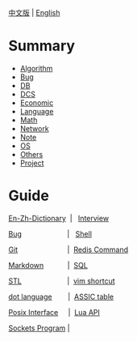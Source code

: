 [中文版](README_zh.md) | [English](README.md)

# Summary

- [Algorithm](ALGO/README.md)
- [Bug](BUG/README.md)
- [DB](DB/README.md)
- [DCS](DCS/README.md)
- [Economic](ECONOMIC/README.md)
- [Language](LANG/README.md)
- [Math](MATH/README.md)
- [Network](NET/README.md)
- [Note](NOTE/README.md)
- [OS](OS/README.md)
- [Others](OTHERS/README.md)
- [Project](PROJ/README.md)

# Guide

[En-Zh-Dictionary](en_zh_dictionary.md)&nbsp;&nbsp;|&nbsp;&nbsp; [Interview](interview.md)

[Bug](BUG/README.md)&nbsp;&nbsp;&nbsp;&nbsp;&nbsp;&nbsp;&nbsp;&nbsp;&nbsp;&nbsp;&nbsp;&nbsp;&nbsp;&nbsp;&nbsp;&nbsp;&nbsp;&nbsp;&nbsp;&nbsp;&nbsp;&nbsp;&nbsp;|&nbsp;&nbsp; [Shell](LANG/shell.md) 

[Git](OTHERS/git.md)&nbsp;&nbsp;&nbsp;&nbsp;&nbsp;&nbsp;&nbsp;&nbsp;&nbsp;&nbsp;&nbsp;&nbsp;&nbsp;&nbsp;&nbsp;&nbsp;&nbsp;&nbsp;&nbsp;&nbsp;&nbsp;&nbsp;&nbsp;&nbsp;&nbsp;|&nbsp;&nbsp;[Redis Command](DB/REDIS/cmd.md) 

[Markdown](LANG/markdown.md)&nbsp;&nbsp;&nbsp;&nbsp;&nbsp;&nbsp;&nbsp;&nbsp;&nbsp;&nbsp;&nbsp;&nbsp;|&nbsp;&nbsp;[SQL](DB/sql.md) 

[STL](LANG/C++/stl.md)&nbsp;&nbsp;&nbsp;&nbsp;&nbsp;&nbsp;&nbsp;&nbsp;&nbsp;&nbsp;&nbsp;&nbsp;&nbsp;&nbsp;&nbsp;&nbsp;&nbsp;&nbsp;&nbsp;&nbsp;&nbsp;&nbsp;&nbsp;|&nbsp;&nbsp;[vim shortcut](OTHERS/vim_shortcut.md) 

[dot language](LANG/dot.md)&nbsp;&nbsp;&nbsp;&nbsp;&nbsp;&nbsp;&nbsp;&nbsp;|&nbsp;&nbsp;[ASSIC table](OTHERS/assic_table.md) 

[Posix Interface](OS/posix.md)&nbsp;&nbsp;&nbsp;&nbsp;&nbsp;|&nbsp;&nbsp;[Lua API](LANG/LUA/api.md) 

[Sockets Program](NET/socket.md)&nbsp;|


